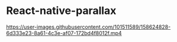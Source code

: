 # React-native-parallax
 


https://user-images.githubusercontent.com/101511589/158624828-6d333e23-8a61-4c3e-af07-172bd4f8012f.mp4

